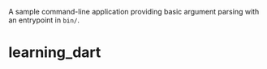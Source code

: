 A sample command-line application providing basic argument parsing with an entrypoint in `bin/`.
# learning_dart
